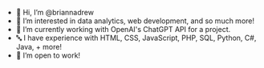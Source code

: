 - 👋 Hi, I’m @briannadrew
- 👀 I’m interested in data analytics, web development, and so much more!
- 🌱 I’m currently working with OpenAI's ChatGPT API for a project.
- 🔤 I have experience with HTML, CSS, JavaScript, PHP, SQL, Python, C#, Java, + more!
- 💞️ I’m open to work!

<!---
briannadrew/briannadrew is a ✨ special ✨ repository because its `README.md` (this file) appears on your GitHub profile.
You can click the Preview link to take a look at your changes.
--->

